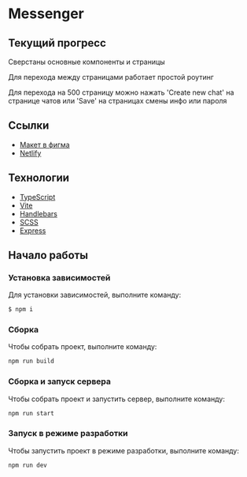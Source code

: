 # Messenger

## Текущий прогресс

Сверстаны основные компоненты и страницы

Для перехода между страницами работает простой роутинг

Для перехода на 500 страницу можно нажать 'Create new chat' на странице чатов или 'Save' на страницах смены инфо или пароля

## Ссылки
- [Макет в фигма](https://www.figma.com/design/jF5fFFzgGOxQeB4CmKWTiE/Chat_external_link)
- [Netlify](https://melphis-messenger.netlify.app/)

## Технологии

- [TypeScript](https://www.typescriptlang.org/)
- [Vite](https://vite.dev/)
- [Handlebars](https://handlebarsjs.com/)
- [SCSS](https://sass-lang.com/)
- [Express](https://expressjs.com/)

## Начало работы

### Установка зависимостей

Для установки зависимостей, выполните команду:

```sh
$ npm i
```
### Сборка

Чтобы собрать проект, выполните команду:

```sh
npm run build
```

### Сборка и запуск сервера

Чтобы собрать проект и запустить сервер, выполните команду:

```sh
npm run start
```

### Запуск в режиме разработки

Чтобы запустить проект в режиме разработки, выполните команду:

```sh
npm run dev
```
